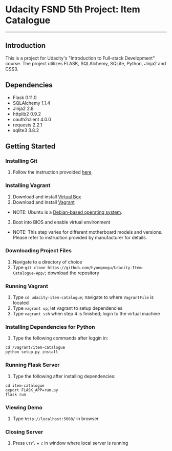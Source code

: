 # Udacity FSND 5th Project: Item Catalogue

---

## Introduction

This is a project for Udacity's "Introduction to Full-stack Development" course. The project utilizes FLASK, SQLAlchemy, SQLite, Python, Jinja2 and CSS3.

## Dependencies
- Flask 0.11.0
- SQLAlchemy 1.1.4
- Jinja2 2.8
- httplib2 0.9.2
- oauth2client 4.0.0
- requests 2.2.1
- sqlite3 3.8.2

## Getting Started

### Installing Git

1. Follow the instruction provoided [here](https://www.atlassian.com/git/tutorials/install-git)

### Installing Vagrant

1. Download and install [Virtual Box](https://www.virtualbox.org/)
2. Download and install [Vagrant](https://www.vagrantup.com/downloads.html)
  - NOTE: Ubuntu is a [Debian-based operating system](https://en.wikipedia.org/wiki/Ubuntu_(operating_system)).
3. Boot into BIOS and enable virtual environment
  - NOTE: This step varies for different motherboard models and versions. Please refer to instruction provided by manufacturer for details.  

### Downloading Project Files

1. Navigate to a directory of choice
2. Type `git clone https://github.com/hyungmogu/Udacity-Item-Catalogue-App/`; download the repository

### Running Vagrant

1. Type `cd udacity-item-catalogue`; navigate to where `VagrantFile` is located
2. Type `vagrant up`; let vagrant to setup dependencies
3. Type `vagrant ssh` when step 4 is finished; login to the virtual machine

### Installing Dependencies for Python
1. Type the following commands after loggin in:
```
cd /vagrant/item-catalogue
python setup.py install
```

### Running Flask Server
1. Type the following after installing dependencies:
```
cd item-catalogue
export FLASK_APP=run.py
flask run
```

### Viewing Demo

1. Type `http://localhost:5000/` in browser

### Closing Server

1. Press `Ctrl` + `c` in window where local server is running
